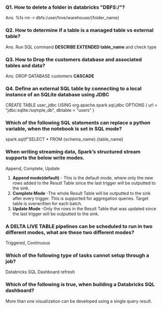 ### Q1. How to delete a folder in databricks "DBFS:/"?
Ans. %fs rm -r dbfs:/user/hive/warehouse/{folder_name}

###  Q2. How to determine if a table is a managed table vs external table? 
Ans. Run SQL command **DESCRIBE EXTENDED table_name** and check type

### Q3. How to Drop the customers database and associated tables and data?
Ans. DROP DATABASE customers **CASCADE**

### Q4. Define an external SQL table by connecting to a local instance of an SQLite database using JDBC
CREATE TABLE user_jdbc
USING org.apache.spark.sql.jdbc
OPTIONS (
        url = "jdbc:sqlite:/sqmple_db",
          dbtable = "users"
       )
     
### Which of the following SQL statements can replace a python variable, when the notebook is set in SQL mode?
spark.sql(f"SELECT * FROM {schema_name}.{table_name}

### When writing streaming data, Spark’s structured stream supports the below write modes.
Append, Complete, Update

1. **Append mode(default)** - This is the default mode, where only the new rows added to the Result Table since the last trigger will be outputted to the sink.
2. **Complete Mode** -The whole Result Table will be outputted to the sink after every trigger. This is supported for aggregation queries. Target table is overwritten for each batch.
3. **Update Mode** -Only the rows in the Result Table that was updated since the last trigger will be outputted to the sink.

### A DELTA LIVE TABLE pipelines can be scheduled to run in two different modes, what are these two different modes?
Triggered, Continuous

### Which of the following type of tasks cannot setup through a job?
Databricks SQL Dashboard refresh

### Which of the following is true, when building a Databricks SQL dashboard?
More than one visualization can be developed using a single query result.
